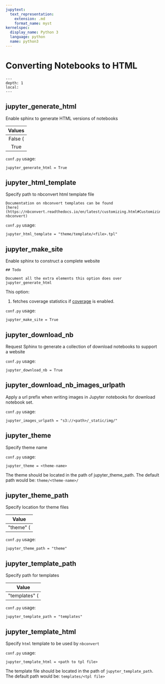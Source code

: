 ```yaml
---
jupytext:
  text_representation:
    extension: .md
    format_name: myst
kernelspec:
  display_name: Python 3
  language: python
  name: python3
---
```


# Converting Notebooks to HTML

```{contents} Options
---
depth: 1
local: 
---
```

## jupyter_generate_html

Enable sphinx to generate HTML versions of notebooks







|Values|
|:--------------------------------------------------------------------------------------------------:|
|False (|**|default|**|)|
|True|

`conf.py` usage:

```{code-cell} python
jupyter_generate_html = True
```

## jupyter_html_template

Specify path to nbconvert html template file

```{note}
Documentation on nbconvert templates can be found
[here](https://nbconvert.readthedocs.io/en/latest/customizing.html#Customizing-nbconvert)
```

`conf.py` usage:

```{code-cell} python
jupyter_html_template = "theme/template/<file>.tpl"
```

## jupyter_make_site

Enable sphinx to construct a complete website

```{todo}
## Todo

Document all the extra elements this option does over jupyter_generate_html

```

This option:

1. fetches coverage statistics if [coverage](coverage_extension_coverage) is enabled.

`conf.py` usage:

```{code-cell} python
jupyter_make_site = True
```

## jupyter_download_nb

Request Sphinx to generate a collection of download notebooks to support a website

`conf.py` usage:

```{code-cell} python
jupyter_download_nb = True
```

## jupyter_download_nb_images_urlpath

Apply a url prefix when writing images in Jupyter notebooks for download notebook set.

`conf.py` usage:

```{code-cell} python
jupyter_images_urlpath = "s3://<path>/_static/img/"
```

## jupyter_theme

Specify theme name

`conf.py` usage:

```{code-cell} python
jupyter_theme = <theme-name>
```

The theme should be located in the path of jupyter_theme_path. The default
path would be: `theme/<theme-name>/`

## jupyter_theme_path

Specify location for theme files





|Value|
|:--------------------------------------------------------------------------------------------------:|
|"theme" (|**|default|**|)|

`conf.py` usage:

```{code-cell} python
jupyter_theme_path = "theme"
```

## jupyter_template_path

Specify path for templates





|Value|
|:--------------------------------------------------------------------------------------------------:|
|"templates" (|**|default|**|)|

`conf.py` usage:

```{code-cell} python
jupyter_template_path = "templates"
```

## jupyter_template_html

Specify `html` template to be used by `nbconvert`

`conf.py` usage:

```{code-cell} python
jupyter_template_html = <path to tpl file>
```

The template file should be located in the path of `jupyter_template_path`.
The default path would be: `templates/<tpl file>`

